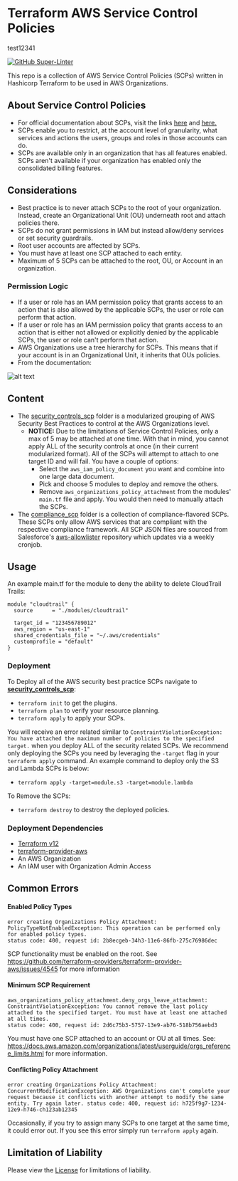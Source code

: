# Terraform AWS Service Control Policies
test12341

[![GitHub Super-Linter](https://github.com/ScaleSec/terraform_aws_scp/workflows/Lint%20Code%20Base/badge.svg)](https://github.com/marketplace/actions/super-linter)

This repo is a collection of AWS Service Control Policies (SCPs) written in Hashicorp Terraform to be used in AWS Organizations.

## About Service Control Policies

- For official documentation about SCPs, visit the links [here](https://docs.aws.amazon.com/organizations/latest/userguide/orgs_manage_policies_scp.html) and [here.](https://docs.aws.amazon.com/organizations/latest/userguide/orgs_manage_policies_about-scps.html)
- SCPs enable you to restrict, at the account level of granularity, what services and actions the users, groups and roles in those accounts can do.
- SCPs are available only in an organization that has all features enabled. SCPs aren't available if your organization has enabled only the consolidated billing features.

## Considerations

- Best practice is to never attach SCPs to the root of your organization. Instead, create an Organizational Unit (OU) underneath root and attach policies there.
- SCPs do not grant permissions in IAM but instead allow/deny services or set security guardrails.
- Root user accounts are affected by SCPs.
- You must have at least one SCP attached to each entity.
- Maximum of 5 SCPs can be attached to the root, OU, or Account in an organization.

### Permission Logic

- If a user or role has an IAM permission policy that grants access to an action that is also allowed by the applicable SCPs, the user or role can perform that action.
- If a user or role has an IAM permission policy that grants access to an action that is either not allowed or explicitly denied by the applicable SCPs, the user or role can't perform that action.
- AWS Organizations use a tree hierarchy for SCPs. This means that if your account is in an Organizational Unit, it inherits that OUs policies.
- From the documentation:

![alt text](https://docs.aws.amazon.com/organizations/latest/userguide/images/How_SCP_Permissions_Work.png "SCP Venn Diagram")

## Content

- The [security_controls_scp](security_controls_scp/) folder is a modularized grouping of AWS Security Best Practices to control at the AWS Organizations level.
  - __NOTICE:__ Due to the limitations of Service Control Policies, only a max of 5 may be attached at one time. With that in mind, you cannot apply ALL of the security controls at once (in their current modularized format). All of the SCPs will attempt to attach to one target ID and will fail. You have a couple of options:
    - Select the `aws_iam_policy_document` you want and combine into one large data document.
    - Pick and choose 5 modules to deploy and remove the others.
    - Remove `aws_organizations_policy_attachment` from the modules' `main.tf` file and apply. You would then need to manually attach the SCPs.
- The [compliance_scp](compliance_scp/) folder is a collection of compliance-flavored SCPs. These SCPs only allow AWS services that are compliant with the respective compliance framework. All SCP JSON files are sourced from Salesforce's [aws-allowlister](https://github.com/salesforce/aws-allowlister) repository which updates via a weekly cronjob.


## Usage

An example main.tf for the module to deny the ability to delete CloudTrail Trails:

```hcl
module "cloudtrail" {
  source      = "./modules/cloudtrail"

  target_id = "123456789012"
  aws_region = "us-east-1"
  shared_credentials_file = "~/.aws/credentials"
  customprofile = "default"
}
```
### Deployment

To Deploy all of the AWS security best practice SCPs navigate to [__security_controls_scp__](./security_controls_scp):
- `terraform init` to get the plugins.
- `terraform plan` to verify your resource planning.
- `terraform apply` to apply your SCPs.

You will receive an error related similar to `ConstraintViolationException: You have attached the maximum number of policies to the specified target.` when you deploy ALL of the security related SCPs. We recommend only deploying the SCPs you need by leveraging the `-target` flag in your `terraform apply` command. An example command to deploy only the S3 and Lambda SCPs is below:
- `terraform apply -target=module.s3 -target=module.lambda`

To Remove the SCPs:
- `terraform destroy` to destroy the deployed policies.

### Deployment Dependencies

- [Terraform v12](https://www.terraform.io/downloads.html)
- [terraform-provider-aws](https://github.com/terraform-providers/terraform-provider-aws)
- An AWS Organization
- An IAM user with Organization Admin Access

## Common Errors

#### Enabled Policy Types

```
error creating Organizations Policy Attachment: PolicyTypeNotEnabledException: This operation can be performed only for enabled policy types.
status code: 400, request id: 2b8ecgeb-34h3-11e6-86fb-275c76986dec
```

SCP functionality must be enabled on the root.  See https://github.com/terraform-providers/terraform-provider-aws/issues/4545 for more information

#### Minimum SCP Requirement

```
aws_organizations_policy_attachment.deny_orgs_leave_attachment: ConstraintViolationException: You cannot remove the last policy attached to the specified target. You must have at least one attached at all times.
status code: 400, request id: 2d6c75b3-5757-13e9-ab76-518b756aebd3
```

You must have one SCP attached to an account or OU at all times. See: https://docs.aws.amazon.com/organizations/latest/userguide/orgs_reference_limits.html for more information.

#### Conflicting Policy Attachment

```
error creating Organizations Policy Attachment: ConcurrentModificationException: AWS Organizations can't complete your request because it conflicts with another attempt to modify the same entity. Try again later. status code: 400, request id: h725f9g7-1234-12e9-h746-ch123ab12345
```

Occasionally, if you try to assign many SCPs to one target at the same time, it could error out. If you see this error simply run `terraform apply` again.

## Limitation of Liability

Please view the [License](LICENSE) for limitations of liability.

